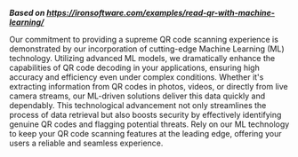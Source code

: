 ***Based on <https://ironsoftware.com/examples/read-qr-with-machine-learning/>***

Our commitment to providing a supreme QR code scanning experience is demonstrated by our incorporation of cutting-edge Machine Learning (ML) technology. Utilizing advanced ML models, we dramatically enhance the capabilities of QR code decoding in your applications, ensuring high accuracy and efficiency even under complex conditions. Whether it's extracting information from QR codes in photos, videos, or directly from live camera streams, our ML-driven solutions deliver this data quickly and dependably. This technological advancement not only streamlines the process of data retrieval but also boosts security by effectively identifying genuine QR codes and flagging potential threats. Rely on our ML technology to keep your QR code scanning features at the leading edge, offering your users a reliable and seamless experience.